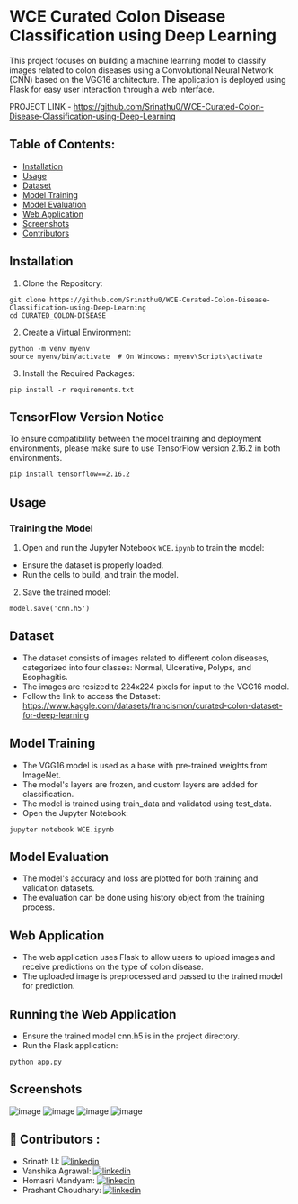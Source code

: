 
# WCE Curated Colon Disease Classification using Deep Learning

This project focuses on building a machine learning model to classify images related to colon diseases using a Convolutional Neural Network (CNN) based on the VGG16 architecture. The application is deployed using Flask for easy user interaction through a web interface.

PROJECT LINK - https://github.com/Srinathu0/WCE-Curated-Colon-Disease-Classification-using-Deep-Learning

## Table of Contents:
- [Installation](#installation)
- [Usage](#usage)
- [Dataset](#dataset)
- [Model Training](#model-training)
- [Model Evaluation](#model-evaluation)
- [Web Application](#web-application)
- [Screenshots](#screenshots)
- [Contributors](#contributors)

## Installation

1. Clone the Repository:
```
git clone https://github.com/Srinathu0/WCE-Curated-Colon-Disease-Classification-using-Deep-Learning
cd CURATED_COLON-DISEASE
```
2. Create a Virtual Environment:
```
python -m venv myenv
source myenv/bin/activate  # On Windows: myenv\Scripts\activate
```

3. Install the Required Packages:
```
pip install -r requirements.txt
```
## TensorFlow Version Notice

To ensure compatibility between the model training and deployment environments, please make sure to use TensorFlow version 2.16.2 in both environments.

```bash
pip install tensorflow==2.16.2
```

## Usage
### Training the Model
1. Open and run the Jupyter Notebook `WCE.ipynb` to train the model:
- Ensure the dataset is properly loaded.
- Run the cells to build, and train the model.
2. Save the trained model:
```
model.save('cnn.h5')
```
## Dataset
- The dataset consists of images related to different colon diseases, categorized into four classes: Normal, Ulcerative, Polyps, and Esophagitis.
- The images are resized to 224x224 pixels for input to the VGG16 model.
- Follow the link to access the Dataset: https://www.kaggle.com/datasets/francismon/curated-colon-dataset-for-deep-learning

## Model Training
- The VGG16 model is used as a base with pre-trained weights from ImageNet.
- The model's layers are frozen, and custom layers are added for classification.
- The model is trained using train_data and validated using test_data.
- Open the Jupyter Notebook: 
```
jupyter notebook WCE.ipynb
```

## Model Evaluation
- The model's accuracy and loss are plotted for both training and validation datasets.
- The evaluation can be done using history object from the training process.

## Web Application
- The web application uses Flask to allow users to upload images and receive predictions on the type of colon disease.
- The uploaded image is preprocessed and passed to the trained model for prediction.

## Running the Web Application
- Ensure the trained model cnn.h5 is in the project directory.
- Run the Flask application:
```
python app.py
```

## Screenshots
![image](https://github.com/user-attachments/assets/dd2a0701-4a95-43c5-ab2a-0a5444694fc3)
![image](https://github.com/user-attachments/assets/612b036b-5384-4dad-80fa-d02db21889ad)
![image](https://github.com/user-attachments/assets/3e14cd75-b095-40b0-800f-a1bcaa8d26d1)
![image](https://github.com/user-attachments/assets/656c5bad-e7ab-447e-b379-cf1e80ccde03)

## 🔗 Contributors :
- Srinath U:  [![linkedin](https://img.shields.io/badge/linkedin-0A66C2?style=for-the-badge&logo=linkedin&logoColor=white)](https://www.linkedin.com/in/srinath-u-26ba0b226)
- Vanshika Agrawal:  [![linkedin](https://img.shields.io/badge/linkedin-0A66C2?style=for-the-badge&logo=linkedin&logoColor=white)](https://www.linkedin.com/in/vanshika-agrawal-908b3b2aa)
- Homasri Mandyam: [![linkedin](https://img.shields.io/badge/linkedin-0A66C2?style=for-the-badge&logo=linkedin&logoColor=white)](https://www.linkedin.com/in/homasri-mandyam-2a804a314)
- Prashant Choudhary:  [![linkedin](https://img.shields.io/badge/linkedin-0A66C2?style=for-the-badge&logo=linkedin&logoColor=white)](https://www.linkedin.com/in/prashant-choudhary-b05a15265)


